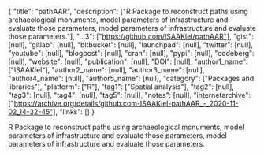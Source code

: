 {
  "title": "pathAAR",
  "description": ["R Package to reconstruct paths using archaeological monuments, model parameters of infrastructure and evaluate those parameters, model parameters of infrastructure and evaluate those parameters."],
  "...3": ["https://github.com/ISAAKiel/pathAAR"],
  "gist": [null],
  "gitlab": [null],
  "bitbucket": [null],
  "launchpad": [null],
  "twitter": [null],
  "youtube": [null],
  "blogpost": [null],
  "cran": [null],
  "pypi": [null],
  "codeberg": [null],
  "website": [null],
  "publication": [null],
  "DOI": [null],
  "author1_name": ["ISAAKiel"],
  "author2_name": [null],
  "author3_name": [null],
  "author4_name": [null],
  "author5_name": [null],
  "category": ["Packages and libraries"],
  "platform": ["R"],
  "tag1": ["Spatial analysis"],
  "tag2": [null],
  "tag3": [null],
  "tag4": [null],
  "tag5": [null],
  "notes": [null],
  "internetarchive": ["https://archive.org/details/github.com-ISAAKiel-pathAAR_-_2020-11-02_14-32-45"],
  "links": []
}

<!-- Generated by csv2md.R – do not edit by hand -->

R Package to reconstruct paths using archaeological monuments, model parameters of infrastructure and evaluate those parameters, model parameters of infrastructure and evaluate those parameters.